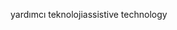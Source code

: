 <span data-ttu-id="2acc4-101">yardımcı teknoloji</span><span class="sxs-lookup"><span data-stu-id="2acc4-101">assistive technology</span></span>